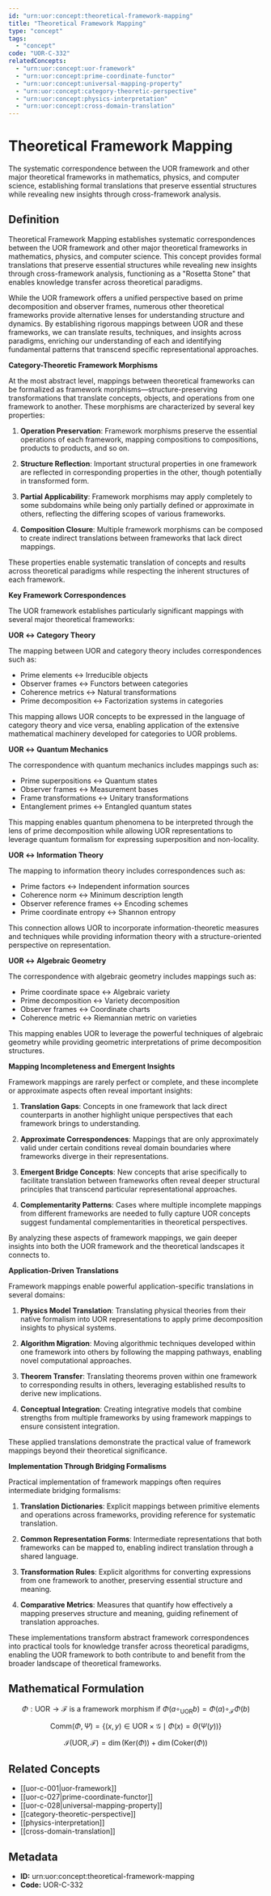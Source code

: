 ```yaml
---
id: "urn:uor:concept:theoretical-framework-mapping"
title: "Theoretical Framework Mapping"
type: "concept"
tags:
  - "concept"
code: "UOR-C-332"
relatedConcepts:
  - "urn:uor:concept:uor-framework"
  - "urn:uor:concept:prime-coordinate-functor"
  - "urn:uor:concept:universal-mapping-property"
  - "urn:uor:concept:category-theoretic-perspective"
  - "urn:uor:concept:physics-interpretation"
  - "urn:uor:concept:cross-domain-translation"
---
```


# Theoretical Framework Mapping

The systematic correspondence between the UOR framework and other major theoretical frameworks in mathematics, physics, and computer science, establishing formal translations that preserve essential structures while revealing new insights through cross-framework analysis.

## Definition

Theoretical Framework Mapping establishes systematic correspondences between the UOR framework and other major theoretical frameworks in mathematics, physics, and computer science. This concept provides formal translations that preserve essential structures while revealing new insights through cross-framework analysis, functioning as a "Rosetta Stone" that enables knowledge transfer across theoretical paradigms.

While the UOR framework offers a unified perspective based on prime decomposition and observer frames, numerous other theoretical frameworks provide alternative lenses for understanding structure and dynamics. By establishing rigorous mappings between UOR and these frameworks, we can translate results, techniques, and insights across paradigms, enriching our understanding of each and identifying fundamental patterns that transcend specific representational approaches.

**Category-Theoretic Framework Morphisms**

At the most abstract level, mappings between theoretical frameworks can be formalized as framework morphisms—structure-preserving transformations that translate concepts, objects, and operations from one framework to another. These morphisms are characterized by several key properties:

1. **Operation Preservation**: Framework morphisms preserve the essential operations of each framework, mapping compositions to compositions, products to products, and so on.

2. **Structure Reflection**: Important structural properties in one framework are reflected in corresponding properties in the other, though potentially in transformed form.

3. **Partial Applicability**: Framework morphisms may apply completely to some subdomains while being only partially defined or approximate in others, reflecting the differing scopes of various frameworks.

4. **Composition Closure**: Multiple framework morphisms can be composed to create indirect translations between frameworks that lack direct mappings.

These properties enable systematic translation of concepts and results across theoretical paradigms while respecting the inherent structures of each framework.

**Key Framework Correspondences**

The UOR framework establishes particularly significant mappings with several major theoretical frameworks:

**UOR ↔ Category Theory**

The mapping between UOR and category theory includes correspondences such as:
- Prime elements ↔ Irreducible objects
- Observer frames ↔ Functors between categories
- Coherence metrics ↔ Natural transformations
- Prime decomposition ↔ Factorization systems in categories

This mapping allows UOR concepts to be expressed in the language of category theory and vice versa, enabling application of the extensive mathematical machinery developed for categories to UOR problems.

**UOR ↔ Quantum Mechanics**

The correspondence with quantum mechanics includes mappings such as:
- Prime superpositions ↔ Quantum states
- Observer frames ↔ Measurement bases
- Frame transformations ↔ Unitary transformations
- Entanglement primes ↔ Entangled quantum states

This mapping enables quantum phenomena to be interpreted through the lens of prime decomposition while allowing UOR representations to leverage quantum formalism for expressing superposition and non-locality.

**UOR ↔ Information Theory**

The mapping to information theory includes correspondences such as:
- Prime factors ↔ Independent information sources
- Coherence norm ↔ Minimum description length
- Observer reference frames ↔ Encoding schemes
- Prime coordinate entropy ↔ Shannon entropy

This connection allows UOR to incorporate information-theoretic measures and techniques while providing information theory with a structure-oriented perspective on representation.

**UOR ↔ Algebraic Geometry**

The correspondence with algebraic geometry includes mappings such as:
- Prime coordinate space ↔ Algebraic variety
- Prime decomposition ↔ Variety decomposition
- Observer frames ↔ Coordinate charts
- Coherence metric ↔ Riemannian metric on varieties

This mapping enables UOR to leverage the powerful techniques of algebraic geometry while providing geometric interpretations of prime decomposition structures.

**Mapping Incompleteness and Emergent Insights**

Framework mappings are rarely perfect or complete, and these incomplete or approximate aspects often reveal important insights:

1. **Translation Gaps**: Concepts in one framework that lack direct counterparts in another highlight unique perspectives that each framework brings to understanding.

2. **Approximate Correspondences**: Mappings that are only approximately valid under certain conditions reveal domain boundaries where frameworks diverge in their representations.

3. **Emergent Bridge Concepts**: New concepts that arise specifically to facilitate translation between frameworks often reveal deeper structural principles that transcend particular representational approaches.

4. **Complementarity Patterns**: Cases where multiple incomplete mappings from different frameworks are needed to fully capture UOR concepts suggest fundamental complementarities in theoretical perspectives.

By analyzing these aspects of framework mappings, we gain deeper insights into both the UOR framework and the theoretical landscapes it connects to.

**Application-Driven Translations**

Framework mappings enable powerful application-specific translations in several domains:

1. **Physics Model Translation**: Translating physical theories from their native formalism into UOR representations to apply prime decomposition insights to physical systems.

2. **Algorithm Migration**: Moving algorithmic techniques developed within one framework into others by following the mapping pathways, enabling novel computational approaches.

3. **Theorem Transfer**: Translating theorems proven within one framework to corresponding results in others, leveraging established results to derive new implications.

4. **Conceptual Integration**: Creating integrative models that combine strengths from multiple frameworks by using framework mappings to ensure consistent integration.

These applied translations demonstrate the practical value of framework mappings beyond their theoretical significance.

**Implementation Through Bridging Formalisms**

Practical implementation of framework mappings often requires intermediate bridging formalisms:

1. **Translation Dictionaries**: Explicit mappings between primitive elements and operations across frameworks, providing reference for systematic translation.

2. **Common Representation Forms**: Intermediate representations that both frameworks can be mapped to, enabling indirect translation through a shared language.

3. **Transformation Rules**: Explicit algorithms for converting expressions from one framework to another, preserving essential structure and meaning.

4. **Comparative Metrics**: Measures that quantify how effectively a mapping preserves structure and meaning, guiding refinement of translation approaches.

These implementations transform abstract framework correspondences into practical tools for knowledge transfer across theoretical paradigms, enabling the UOR framework to both contribute to and benefit from the broader landscape of theoretical frameworks.

## Mathematical Formulation

$$
\Phi: \text{UOR} \rightarrow \mathcal{F} \text{ is a framework morphism if } \Phi(a \circ_\text{UOR} b) = \Phi(a) \circ_\mathcal{F} \Phi(b)
$$

$$
\text{Comm}(\Phi, \Psi) = \{(x, y) \in \text{UOR} \times \mathcal{G} \mid \Phi(x) = \Theta(\Psi(y))\}
$$

$$
\mathcal{I}(\text{UOR}, \mathcal{F}) = \dim(\text{Ker}(\Phi)) + \dim(\text{Coker}(\Phi))
$$

## Related Concepts

- [[uor-c-001|uor-framework]]
- [[uor-c-027|prime-coordinate-functor]]
- [[uor-c-028|universal-mapping-property]]
- [[category-theoretic-perspective]]
- [[physics-interpretation]]
- [[cross-domain-translation]]

## Metadata

- **ID:** urn:uor:concept:theoretical-framework-mapping
- **Code:** UOR-C-332
